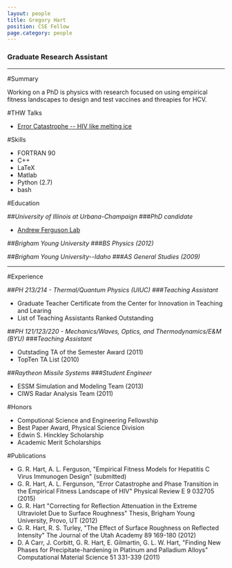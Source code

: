 ```yaml
---
layout: people
title: Gregory Hart
position: CSE Fellow
page.category: people
---
```


### Graduate Research Assistant


---

#Summary

Working on a PhD is physics with research focused on using empirical fitness landscapes to design and test vaccines and threapies for HCV.

#THW Talks

 - [Error Catastrophe -- HIV like melting ice][HIVerror]

#Skills

* FORTRAN 90
* C++
* LaTeX
* Matlab
* Python (2.7)
* bash

#Education

##_University of Illinois at Urbana-Champaign_
###_PhD candidate_
 - [Andrew Ferguson Lab][fergusonlab]

##_Brigham Young University_
###_BS Physics (2012)_

##_Brigham Young University--Idaho_
###_AS General Studies (2009)_

---

#Experience

##_PH 213/214 - Thermal/Quantum Physics (UIUC)_
###_Teaching Assistant_

- Graduate Teacher Certificate from the Center for Innovation in Teaching and Learing
- List of Teaching Assistants Ranked Outstanding

##_PH 121/123/220 - Mechanics/Waves, Optics, and Thermodynamics/E&M (BYU)_
###_Teaching Assistant_

- Outstading TA of the Semester Award (2011)
- TopTen TA List (2010)

##_Raytheon Missile Systems_
###_Student Engineer_

 - ESSM Simulation and Modeling Team (2013)
 - CIWS Radar Analysis Team (2011)


#Honors

 - Computional Science and Engineering Fellowship
 - Best Paper Award, Physical Science Division
 - Edwin S. Hinckley Scholarship
 - Academic Merit Scholarships

#Publications

 - G. R. Hart, A. L. Ferguson, "Empirical Fitness Models for Hepatitis C Virus Immunogen Design" (submitted)
 - G. R. Hart, A. L. Fergunson, "Error Catastrophe and Phase Transition in the Empirical Fitness Landscape of HIV" Physical Review E 9 032705 (2015)
 - G. R. Hart "Correcting for Reflection Attenuation in the Extreme Ultraviolet Due to Surface Roughness" Thesis, Brigham Young University, Provo, UT (2012)
 - G. R. Hart, R. S. Turley, "The Effect of Surface Roughness on Reflected Intensity" The Journal of the Utah Academy 89 169-180 (2012)
 - D. A Carr, J. Corbitt, G. R. Hart, E. Gilmartin, G. L. W. Hart, "Finding New Phases for Precipitate-hardening in Platinum and Palladium Alloys" Computational Material Science 51 331-339 (2011)




[fergusonlab]: http://ferguson.matse.illinois.edu/
[HIVerror]: http://thehackerwithin.github.io/illinois/posts/
